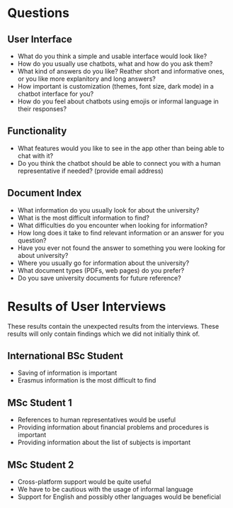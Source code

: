 # Questions

## User Interface
- What do you think a simple and usable interface would look like?
- How do you usually use chatbots, what and how do you ask them?
- What kind of answers do you like? Reather short and informative ones, or you like more explanitory and long answers?
- How important is customization (themes, font size, dark mode) in a chatbot interface for you?
- How do you feel about chatbots using emojis or informal language in their responses?

## Functionality
- What features would you like to see in the app other than being able to chat with it?
- Do you think the chatbot should be able to connect you with a human representative if needed? (provide email address)

## Document Index
- What information do you usually look for about the university?
- What is the most difficult information to find?
- What difficulties do you encounter when looking for information?
- How long does it take to find relevant information or an answer for you question?
- Have you ever not found the answer to something you were looking for about university?
- Where you usually go for information about the university?
- What document types (PDFs, web pages) do you prefer?
- Do you save university documents for future reference?


# Results of User Interviews
These results contain the unexpected results from the interviews. These results will only contain findings which we did not initially think of.

## International BSc Student
- Saving of information is important
- Erasmus information is the most difficult to find

## MSc Student 1
- References to human representatives would be useful
- Providing information about financial problems and procedures is important
- Providing information about the list of subjects is important

## MSc Student 2
- Cross-platform support would be quite useful
- We have to be cautious with the usage of informal language
- Support for English and possibly other languages would be beneficial
